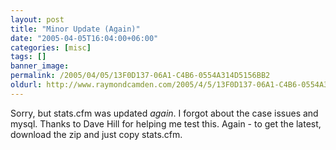 ```yaml
---
layout: post
title: "Minor Update (Again)"
date: "2005-04-05T16:04:00+06:00"
categories: [misc]
tags: []
banner_image: 
permalink: /2005/04/05/13F0D137-06A1-C4B6-0554A314D5156BB2
oldurl: http://www.raymondcamden.com/2005/4/5/13F0D137-06A1-C4B6-0554A314D5156BB2
---
```


Sorry, but stats.cfm was updated <i>again</i>. I forgot about the case issues and mysql. Thanks to Dave Hill for helping me test this. Again - to get the latest, download the zip and just copy stats.cfm.